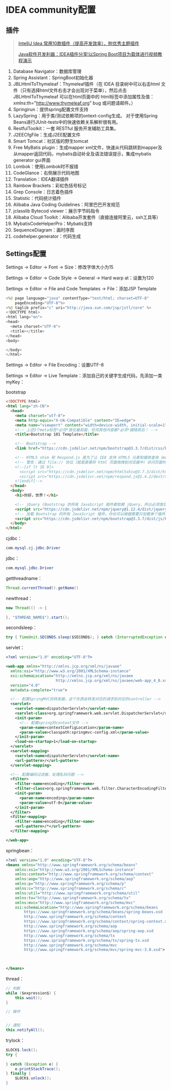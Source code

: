 # IDEA community配置



## 插件

>  [IntelliJ Idea 常用10款插件（提高开发效率），附优秀主题插件](https://blog.csdn.net/weixin_41846320/article/details/82697818)
>
> [Java软件开发利器：IDEA插件分享!以Spring Boot项目为载体进行视频教程演示](https://www.bilibili.com/video/av95417273/)

1.   Database Navigator：数据库管理
2.  Spring Assistant：SpringBoot初始化器
8.   JBLHtmlToThymeleaf：Thymeleaf插件（在 IDEA 目录树中可以右击html 文件（只有选择html文件右击才会出现对于菜单），然后点击 JBLHtmlToThymeleaf 可以在html页面中的 html标签中添加属性及值：xmlns:th="http://www.thymeleaf.org" bug 或问题请邮件。）
10.   Springirun：提供spring配置文件支持
13.   LazySpring：用于类/测试依赖项的ontext-config生成。 对于使用Spring Beans进行JUnit-tests中的快速依赖关系解析很有用。
16.   RestfulToolkit：一套 RESTful 服务开发辅助工具集。
19.   J2EECfgFile：生成J2EE配置文件
24.   Smart Tomcat：社区版的野生tomcat
25.   Free MyBatis plugin：生成mapper xml文件，快速从代码跳转到mapper及从mapper返回代码，mybatis自动补全及语法错误提示，集成mybatis generator gui界面
10.   Lombok：使用Lombok时不报错
11.   CodeGlance：右侧展示代码地图
12.   Translation：IDEA翻译插件
13.   Rainbow Brackets：彩虹色括号标记
14.   Grep Console：日志着色插件
15.   Statistic：代码统计插件
16.   Alibaba Java Coding Guidelines：阿里巴巴开发规范 
17.   jclasslib Bytecod viewer：展示字节码指令
18.   Alibaba Cloud Toolkit：Alibaba开发套件（直接连接阿里云，ssh工具等）
19.   MybatisCodeHelperPro：Mybatis支持
20.   SequenceDiagram：画时序图
21.   codehelper.generator：代码生成



## Settings配置

Settings -> Editor -> Font -> Size：修改字体大小为15

Settings -> Editor -> Code Style -> General -> Hard warp at：设置为120

Settings -> Editor -> File and Code Templates -> File：添加JSP Template

```java
<%@ page language="java" contentType="text/html; charset=UTF-8"
    pageEncoding="UTF-8"%>
<%@ taglib prefix="c" uri="http://java.sun.com/jsp/jstl/core" %>   
<!DOCTYPE html>
<html lang="en">
<head>
  <meta charset="UTF-8">
  <title></title>
</head>
<body>

</body>
</html>        
```

Settings -> Editor -> File Encoding：设置UTF-8

Settings -> Editor -> Live Template：添加自己的关键字生成代码，先添加一类myKey：

bootstrap

```html
<!DOCTYPE html>
<html lang="zh-CN">
  <head>
    <meta charset="utf-8">
    <meta http-equiv="X-UA-Compatible" content="IE=edge">
    <meta name="viewport" content="width=device-width, initial-scale=1">
    <!-- 上述3个meta标签*必须*放在最前面，任何其他内容都*必须*跟随其后！ -->
    <title>Bootstrap 101 Template</title>

    <!-- Bootstrap -->
    <link href="https://cdn.jsdelivr.net/npm/bootstrap@3.3.7/dist/css/bootstrap.min.css" rel="stylesheet">

    <!-- HTML5 shim 和 Respond.js 是为了让 IE8 支持 HTML5 元素和媒体查询（media queries）功能 -->
    <!-- 警告：通过 file:// 协议（就是直接将 html 页面拖拽到浏览器中）访问页面时 Respond.js 不起作用 -->
    <!--[if lt IE 9]>
      <script src="https://cdn.jsdelivr.net/npm/html5shiv@3.7.3/dist/html5shiv.min.js"></script>
      <script src="https://cdn.jsdelivr.net/npm/respond.js@1.4.2/dest/respond.min.js"></script>
    <![endif]-->
  </head>
  <body>
    <h1>你好，世界！</h1>

    <!-- jQuery (Bootstrap 的所有 JavaScript 插件都依赖 jQuery，所以必须放在前边) -->
    <script src="https://cdn.jsdelivr.net/npm/jquery@1.12.4/dist/jquery.min.js"></script>
    <!-- 加载 Bootstrap 的所有 JavaScript 插件。你也可以根据需要只加载单个插件。 -->
    <script src="https://cdn.jsdelivr.net/npm/bootstrap@3.3.7/dist/js/bootstrap.min.js"></script>
  </body>
</html>
```

cjdbc：

```java
com.mysql.cj.jdbc.Driver
```

jdbc：

```java
com.mysql.jdbc.Driver
```

getthreadname：

```java
Thread.currentThread().getName()
```

newthread：

```java
new Thread(() -> {
    
}, "$THREAD_NAME$").start();

```

secondsleep：

```java
try { TimeUnit.SECONDS.sleep($SECOND$); } catch (InterruptedException e) { e.printStackTrace(); }
```

servlet：

```xml
<?xml version="1.0" encoding="UTF-8"?>

<web-app xmlns="http://xmlns.jcp.org/xml/ns/javaee"
  xmlns:xsi="http://www.w3.org/2001/XMLSchema-instance"
  xsi:schemaLocation="http://xmlns.jcp.org/xml/ns/javaee
                      http://xmlns.jcp.org/xml/ns/javaee/web-app_4_0.xsd"
  version="4.0"
  metadata-complete="true">

  <!-- 配置SpringMVC的转发器，这个东西会转发对应的请求到对应的controller -->
  <servlet>
    <servlet-name>dispatcherServlet</servlet-name>
    <servlet-class>org.springframework.web.servlet.DispatcherServlet</servlet-class>
    <init-param>
      <!-- 配置spring的context文件 -->
      <param-name>contextConfigLocation</param-name>
      <param-value>classpath:springmvc-config.xml</param-value>
    </init-param>
    <load-on-startup>1</load-on-startup>
  </servlet>
  <servlet-mapping>
    <servlet-name>dispatcherServlet</servlet-name>
    <url-pattern>/</url-pattern>
  </servlet-mapping>

  <!-- 配置编码过滤器，处理乱码问题 -->
  <filter>
    <filter-name>encoding</filter-name>
    <filter-class>org.springframework.web.filter.CharacterEncodingFilter</filter-class>
    <init-param>
      <param-name>encoding</param-name>
      <param-value>utf-8</param-value>
    </init-param>
  </filter>
  <filter-mapping>
    <filter-name>encoding</filter-name>
    <url-pattern>/*</url-pattern>
  </filter-mapping>

</web-app>

```

springbean：

```xml
<?xml version="1.0" encoding="UTF-8"?>
<beans xmlns="http://www.springframework.org/schema/beans"
    xmlns:xsi="http://www.w3.org/2001/XMLSchema-instance"
    xmlns:context="http://www.springframework.org/schema/context"
    xmlns:aop="http://www.springframework.org/schema/aop"
    xmlns:p="http://www.springframework.org/schema/p"
    xmlns:c="http://www.springframework.org/schema/c"
    xmlns:util="http://www.springframework.org/schema/util"
    xmlns:tx="http://www.springframework.org/schema/tx"
    xmlns:mvc="http://www.springframework.org/schema/mvc"   
    xsi:schemaLocation="http://www.springframework.org/schema/beans
        https://www.springframework.org/schema/beans/spring-beans.xsd
        http://www.springframework.org/schema/context
        https://www.springframework.org/schema/context/spring-context.xsd
        http://www.springframework.org/schema/aop
        https://www.springframework.org/schema/aop/spring-aop.xsd
        http://www.springframework.org/schema/tx
        https://www.springframework.org/schema/tx/spring-tx.xsd
        http://www.springframework.org/schema/mvc
        http://www.springframework.org/schema/mvc/spring-mvc-3.0.xsd">
    
	

</beans>
```

thread：

```java
// 判断
while ($expression$) {
    this.wait();
}

// 操作


// 通知
this.notifyAll();

```

trylock：

```java
$LOCK$.lock();
try {
    
} catch (Exception e) {
    e.printStackTrace();
} finally {
    $LOCK$.unlock();
}
```




